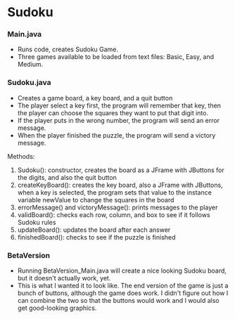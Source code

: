 # Sudoku

### Main.java

- Runs code, creates Sudoku Game.
- Three games available to be loaded from text files: Basic, Easy, and Medium.

### Sudoku.java

- Creates a game board, a key board, and a quit button
- The player select a key first, the program will remember that key, then the player can choose the squares they want to put that digit into.
- If the player puts in the wrong number, the program will send an error message.
- When the player finished the puzzle, the program will send a victory message.

Methods:
1. Sudoku(): constructor, creates the board as a JFrame with JButtons for the digits, and also the quit button
2. createKeyBoard(): creates the key board, also a JFrame with JButtons, when a key is selected, the program sets that value to the instance variable newValue to change the squares in the board
3. errorMessage() and victoryMessage(): prints messages to the player
4. validBoard(): checks each row, column, and box to see if it follows Sudoku rules
5. updateBoard(): updates the board after each answer
6. finishedBoard(): checks to see if the puzzle is finished

### BetaVersion

- Running BetaVersion_Main.java will create a nice looking Sudoku board, but it doesn't actually work, yet.
- This is what I wanted it to look like. The end version of the game is just a bunch of buttons, although the game does work. I didn't figure out how I can combine the two so that the buttons would work and I would also get good-looking graphics.
